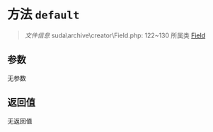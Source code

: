 # 方法 `default`

> *文件信息* suda\archive\creator\Field.php: 122~130
> 所属类 [Field](../Field.md)




## 参数


无参数


## 返回值

无返回值
